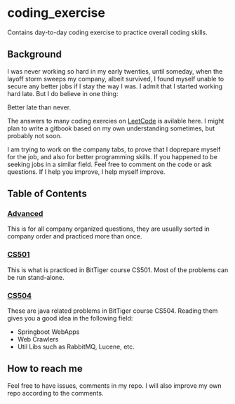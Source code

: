 # coding_exercise
Contains day-to-day coding exercise to practice overall coding skills.

## Background
I was never working so hard in my early twenties, until someday, when the layoff storm sweeps my company, albeit survived, I found myself unable to secure any better jobs if I stay the way I was. I admit that I started working hard late. But I do believe in one thing:

Better late than never.

The answers to many coding exercies on [LeetCode](http://www.leetcode.com) is avilable here. I might plan to write a gitbook based on my own understanding sometimes, but probably not soon.

I am trying to work on the company tabs, to prove that I doprepare myself for the job, and also for better programming skills. If you happened to be seeking jobs in a similar field. Feel free to comment on the code or ask questions. If I help you improve, I help myself improve.


## Table of Contents

### [Advanced](https://github.com/yefeiw/coding_exercise/tree/master/advanced)
This is for all company organized questions, they are usually sorted in company order and practiced more than once.
### [CS501](https://github.com/yefeiw/coding_exercise/tree/master/cs501)
This is what is practiced in BitTiger course CS501. Most of the problems can be run stand-alone.
### [CS504](https://github.com/yefeiw/coding_exercise/tree/master/cs504)
These are java related problems in BitTiger course CS504. Reading them gives you a good idea in the following field:
* Springboot WebApps
* Web Crawlers
* Util Libs such as RabbitMQ, Lucene, etc.


## How to reach me
Feel free to have issues, comments in my repo. I will also improve my own repo according to the comments.

